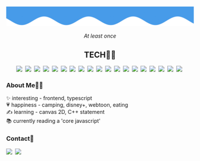 [![header](wave.png)](#)

<div align="center"><em>At least once</em></div>
<div align="center">
  <h2><strong>TECH👨‍💻</strong></h2>
</div>

<p align="center">
  <a href="#"><img src="https://img.shields.io/badge/HTML5-E34F26?style=flat&logo=HTML5&logoColor=white"/></a>&nbsp;
  <a href="#"><img src="https://img.shields.io/badge/Pug-A86454?style=flat&logo=Pug&logoColor=white"/></a>&nbsp;
  <a href="#"><img src="https://img.shields.io/badge/CSS3-1572B6?style=flat&logo=CSS3&logoColor=white"/></a>&nbsp;
  <a href="#"><img src="https://img.shields.io/badge/Sass-CC6699?style=flat&logo=Sass&logoColor=white"/></a>&nbsp;
  <a href="#"><img src="https://img.shields.io/badge/Javascript-F79F1F?style=flat&logo=Javascript&logoColor=white"/></a>&nbsp;
  <a href="#"><img src="https://img.shields.io/badge/Typescript-3178C6?style=flat&logo=Typescript&logoColor=white"/></a>&nbsp;
  <a href="#"><img src="https://img.shields.io/badge/React-61DAFB?style=flat&logo=React&logoColor=white"/></a>&nbsp;
  <a href="#"><img src="https://img.shields.io/badge/NodeJS-27ae60?style=flat&logo=Node.js&logoColor=white"/></a>&nbsp;
  <a href="#"><img src="https://img.shields.io/badge/Python-3776AB?style=flat&logo=Python&logoColor=white"/></a>&nbsp;
  <a href="#"><img src="https://img.shields.io/badge/Flask-000000?style=flat&logo=Flask&logoColor=white"/></a>&nbsp;
  <a href="#"><img src="https://img.shields.io/badge/PostgreSQL-4169E1?style=flat&logo=PostgreSQL&logoColor=white"/></a>&nbsp;
  <a href="#"><img src="https://img.shields.io/badge/MongoDB-47A248?style=flat&logo=MongoDB&logoColor=white"/></a>&nbsp;
  <a href="#"><img src="https://img.shields.io/badge/Apollo GraphQL-311C87?style=flat&logo=Apollo GraphQL&logoColor=white"/></a>&nbsp;
  <a href="#"><img src="https://img.shields.io/badge/Amazon S3-569A31?style=flat&logo=Amazon S3&logoColor=white"/></a>&nbsp;
  <a href="#"><img src="https://img.shields.io/badge/Expo-000020?style=flat&logo=Expo&logoColor=white"/></a>&nbsp;
  <a href="#"><img src="https://img.shields.io/badge/Firebase-FFCA28?style=flat&logo=Firebase&logoColor=white"/></a>&nbsp;
  <a href="#"><img src="https://img.shields.io/badge/Heroku-430098?style=flat&logo=Heroku&logoColor=white"/></a>&nbsp;
  <a href="#"><img src="https://img.shields.io/badge/Netlify-00C7B7?style=flat&logo=Netlify&logoColor=white"/></a>&nbsp;
  <a href="#"><img src="https://img.shields.io/badge/Go-90e0ef?style=flat&logo=Golang&logoColor=white"/></a>&nbsp;
</p>
<h3><strong>About Me💁‍♂️</strong></h3>
<p>
✨ interesting - frontend, typescript<br />
💗 happiness - camping, disney+, webtoon, eating<br />
✍ learning - canvas 2D, C++ statement<br />
📚 currently reading a 'core javascript'<br />
</p>

<h3><strong>Contact📌</strong></h3>
<a href="mailto:silluat11@gmail.com" target="_blank"><img src="https://img.shields.io/badge/Gmail-EA4335?style=flat&logo=Gmail&logoColor=white"/></a>&nbsp;
<a href="https://under-the-sea.vercel.app/" target="_blank"><img src="https://img.shields.io/badge/Portfolio-60a3bc?style=flat&logo=About.me&logoColor=white"/></a>
